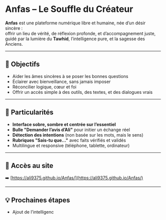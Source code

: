 #  Anfas – Le Souffle du Créateur

**Anfas** est une plateforme numérique libre et humaine, née d’un désir sincère :  
offrir un lieu de vérité, de réflexion profonde, et d’accompagnement juste,  
guidé par la lumière du **Tawhid**, l’intelligence pure, et la sagesse des Anciens.

---

## 🎯 Objectifs

- Aider les âmes sincères à se poser les bonnes questions
- Éclairer avec bienveillance, sans jamais imposer
- Réconcilier logique, cœur et foi
- Offrir un accès simple à des outils, des textes, et des dialogues vrais

---

## 🧠 Particularités

- **Interface sobre, sombre et centrée sur l’essentiel**
- **Bulle "Demander l’avis d’Ali"** pour initier un échange réel
- **Détection des intentions** (non basée sur les mots, mais le sens)
- **Rubriques "Sais-tu que..."** avec faits vérifiés et validés
- Multilingue et responsive (téléphone, tablette, ordinateur)

---

## 🔗 Accès au site

➡️ [https://ali9375.github.io/Anfas/](https://ali9375.github.io/Anfas/)

---

## 💡 Prochaines étapes

- Ajout de l’intelligenc
